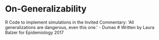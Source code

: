 # On-Generalizability
R Code to implement simulations in the Invited Commentary:  'All generalizations are dangerous, even this one.' - Dumas # Written by Laura Balzer for Epidemiology 2017 
